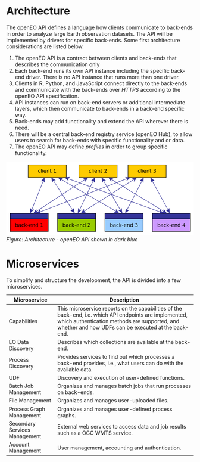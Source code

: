 # Architecture

The openEO API defines a language how clients communicate to back-ends in order to analyze large Earth observation datasets. The API will be implemented by drivers for specific back-ends. Some first architecture considerations are listed below.

1. The openEO API is a contract between clients and back-ends that describes the communication only
2. Each back-end runs its own API instance including the specific back-end driver. There is no API instance that runs more than one driver.
3. Clients in R, Python, and JavaScript connect directly to the back-ends and communicate with the back-ends over *HTTPS* according to the openEO API specification.
4. API instances can run on back-end servers or additional intermediate layers, which then communicate to back-ends in a back-end specific way.
5. Back-ends may add functionality and extend the API wherever there is need.
6. There will be a central back-end registry service (openEO Hub), to allow users to search for back-ends with specific functionality and or data. 
7. The openEO API may define *profiles* in order to group specific functionality.

![Architecture - openEO API shown in dark blue](img/arch.png)
*Figure: Architecture - openEO API shown in dark blue*

# Microservices

To simplify and structure the development, the API is divided into a few microservices.

| Microservice                  | Description |
| ----------------------------- | ----------- |
| Capabilities                  | This microservice reports on the capabilities of the back-end, i.e. which API endpoints are implemented, which authentication methods are supported, and whether and how UDFs can be executed at the back-end. |
| EO Data Discovery             | Describes which collections are available at the back-end. |
| Process Discovery             | Provides services to find out which processes a back-end provides, i.e., what users can do with the available data. |
| UDF                           | Discovery and execution of user-defined functions. |
| Batch Job Management          | Organizes and manages batch jobs that run processes on back-ends. |
| File Management               | Organizes and manages user-uploaded files. |
| Process Graph Management      | Organizes and manages user-defined process graphs. |
| Secondary Services Management | External web services to access data and job results such as a OGC WMTS service. |
| Account Management            | User management, accounting and authentication. |
